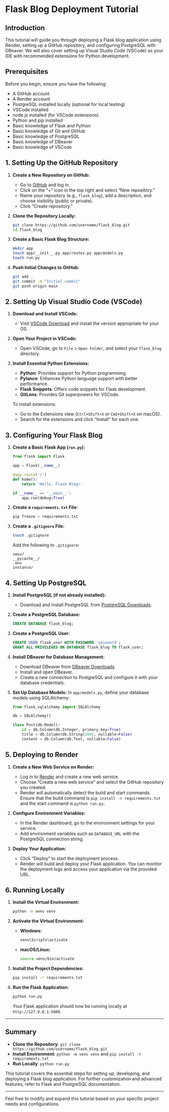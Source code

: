 
# Flask Blog Deployment Tutorial

## **Introduction**

This tutorial will guide you through deploying a Flask blog application using Render, setting up a GitHub repository, and configuring PostgreSQL with DBeaver. We will also cover setting up Visual Studio Code (VSCode) as your IDE with recommended extensions for Python development.

## **Prerequisites**

Before you begin, ensure you have the following:
- A GitHub account
- A Render account
- PostgreSQL installed locally (optional for local testing)
- VSCode installed
- node.js installed (for VSCode extensions)
- Python and pip installed
- Basic knowledge of Flask and Python
- Basic knowledge of Git and GitHub
- Basic knowledge of PostgreSQL
- Basic knowledge of DBeaver
- Basic knowledge of VSCode


## **1. Setting Up the GitHub Repository**

1. **Create a New Repository on GitHub:**
    - Go to [GitHub](https://github.com) and log in.
    - Click on the “+” icon in the top right and select “New repository.”
    - Name your repository (e.g., `flask_blog`), add a description, and choose visibility (public or private).
    - Click “Create repository.”

2. **Clone the Repository Locally:**
    ```bash
    git clone https://github.com/username/flask_blog.git
    cd flask_blog
    ```

3. **Create a Basic Flask Blog Structure:**
    ```bash
    mkdir app
    touch app/__init__.py app/routes.py app/models.py
    touch run.py
    ```

4. **Push Initial Changes to GitHub:**
    ```bash
    git add .
    git commit -m "Initial commit"
    git push origin main
    ```

## **2. Setting Up Visual Studio Code (VSCode)**

1. **Download and Install VSCode:**
    - Visit [VSCode Download](https://code.visualstudio.com/download) and install the version appropriate for your OS.

2. **Open Your Project in VSCode:**
    - Open VSCode, go to `File` > `Open Folder`, and select your `flask_blog` directory.

3. **Install Essential Python Extensions:**
    - **Python**: Provides support for Python programming.
    - **Pylance**: Enhances Python language support with better performance.
    - **Flask Snippets**: Offers code snippets for Flask development.
    - **GitLens**: Provides Git superpowers for VSCode.

    To install extensions:
    - Go to the Extensions view (`Ctrl+Shift+X` or `Cmd+Shift+X` on macOS).
    - Search for the extensions and click “Install” for each one.

## **3. Configuring Your Flask Blog**

1. **Create a Basic Flask App (`run.py`):**
    ```python
    from flask import Flask

    app = Flask(__name__)

    @app.route('/')
    def home():
        return 'Hello, Flask Blog!'

    if __name__ == '__main__':
        app.run(debug=True)
    ```

2. **Create a `requirements.txt` File:**
    ```bash
    pip freeze > requirements.txt
    ```

3. **Create a `.gitignore` File:**
    ```bash
    touch .gitignore
    ```

    Add the following to `.gitignore`:
    ```
    venv/
    __pycache__/
    .env
    instance/
    ```

## **4. Setting Up PostgreSQL**

1. **Install PostgreSQL (if not already installed):**
    - Download and install PostgreSQL from [PostgreSQL Downloads](https://www.postgresql.org/download/).

2. **Create a PostgreSQL Database:**
    ```sql
    CREATE DATABASE flask_blog;
    ```

3. **Create a PostgreSQL User:**
    ```sql
    CREATE USER flask_user WITH PASSWORD 'password';
    GRANT ALL PRIVILEGES ON DATABASE flask_blog TO flask_user;
    ```

4. **Install DBeaver for Database Management:**
    - Download DBeaver from [DBeaver Downloads](https://dbeaver.io/download/).
    - Install and open DBeaver.
    - Create a new connection to PostgreSQL and configure it with your database credentials.

5. **Set Up Database Models:**
    In `app/models.py`, define your database models using SQLAlchemy:
    ```python
    from flask_sqlalchemy import SQLAlchemy

    db = SQLAlchemy()

    class Post(db.Model):
        id = db.Column(db.Integer, primary_key=True)
        title = db.Column(db.String(100), nullable=False)
        content = db.Column(db.Text, nullable=False)
    ```

## **5. Deploying to Render**

1. **Create a New Web Service on Render:**
    - Log in to [Render](https://render.com) and create a new web service.
    - Choose “Create a new web service” and select the GitHub repository you created.
    - Render will automatically detect the build and start commands. Ensure that the build command is `pip install -r requirements.txt` and the start command is `python run.py`.

2. **Configure Environment Variables:**
    - In the Render dashboard, go to the environment settings for your service.
    - Add environment variables such as `DATABASE_URL` with the PostgreSQL connection string.

3. **Deploy Your Application:**
    - Click “Deploy” to start the deployment process.
    - Render will build and deploy your Flask application. You can monitor the deployment logs and access your application via the provided URL.

## **6. Running Locally**

1. **Install the Virtual Environment:**
    ```bash
    python -m venv venv
    ```

2. **Activate the Virtual Environment:**
   - **Windows:**
     ```bash
     venv\Scripts\activate
     ```
   - **macOS/Linux:**
     ```bash
     source venv/bin/activate
     ```

3. **Install the Project Dependencies:**
    ```bash
    pip install -r requirements.txt
    ```

4. **Run the Flask Application:**
    ```bash
    python run.py
    ```

    Your Flask application should now be running locally at `http://127.0.0.1:5000`.

---

## **Summary**

- **Clone the Repository**: `git clone https://github.com/username/flask_blog.git`
- **Install Environment**: `python -m venv venv` and `pip install -r requirements.txt`
- **Run Locally**: `python run.py`

This tutorial covers the essential steps for setting up, developing, and deploying a Flask blog application. For further customization and advanced features, refer to Flask and PostgreSQL documentation.

---

Feel free to modify and expand this tutorial based on your specific project needs and configurations.